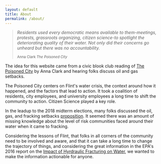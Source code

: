 ```yaml
---
layout: default
title: About
permalink: /about/
---
```


<blockquote>
<p>
<em class="emphasize">Residents used every democratic means available to them-meetings, protests, grassroots organizing, citizen science-to spotlight the deteriorating quality of their water. Not only did their concerns go unheard but there was no accountability.</em>
</p>
<small>Anna Clark
<cite title="Source Title">The Poisoned City</cite>
</small>
</blockquote>

<p class="mt-md-5">The idea for this website came from a civic blook club reading of <a href="http://annaclark.net/the-poisoned-city/">The Poisoned City</a> by Anna Clark and hearing folks discuss oil and gas setbacks.</p>
<p>The Poisoned City centers on Flint's water crisis, the context around how it happened, and the factors that lead to action. It took a coalition of residents, city employees, and university employees a long time to shift the community to action. Citizen Science played a key role.</p>
<p>In the leadup to the 2018 midterm elections, many folks discussed the oil, gas, and fracking setbacks <a href="https://ballotpedia.org/Colorado_Proposition_112,_Minimum_Distance_Requirements_for_New_Oil,_Gas,_and_Fracking_Projects_Initiative_(2018)">proposition</a>. It seemed there was an amount of missing knowledge about the level of risk communities faced around their water when it came to fracking.</p>
<p>Considering the lessons of Flint, that folks in all corners of the community need to be involved and aware, and that it can take a long time to change the trajectory of things, and considering the great information in the EPA's 2016 report on the <a href="https://www.epa.gov/hfstudy">Impact of Hyrdraulic Fracturing on Water</a>, we wanted to make the information actionable for anyone.</p>


